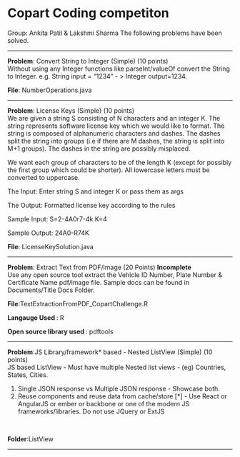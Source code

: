 # Copart Coding competiton

Group: Ankita Patil & Lakshmi Sharma
The following problems have been solved.

<hr>

<b>Problem</b>: Convert String to Integer (Simple) (10 points) <br>
Without using any Integer functions like parseInt/valueOf convert the String to Integer. e.g. String input = “1234” - > Integer output=1234.

<b>File</b>: NumberOperations.java


<hr>

<b>Problem</b>: License Keys (Simple) (10 points)<br>
We are given a string S consisting of N characters and an integer K. The string represents software license key which we would like to format. The string is composed of alphanumeric characters and dashes. The dashes split the string into groups (i.e if there are M dashes, the string is split into M+1 groups). The dashes in the string are possibly misplaced.

We want each group of characters to be of the length K (except for possibly the first group which could be shorter). All lowercase letters must be converted to uppercase.

The Input: Enter string S and integer K or pass them as args

The Output: Formatted license key according to the rules

Sample Input: S=2-4A0r7-4k K=4

Sample Output: 24A0-R74K

<b>File</b>: LicenseKeySolution.java

<hr>
<b>Problem</b>: Extract Text from PDF/image (20 Points) <b>Incomplete</b><br>
Use any open source tool extract the Vehicle ID Number, Plate Number & Certificate Name pdf/image file. Sample docs can be found in Documents/Title Docs Folder.

<br>

<b>File</b>:TextExtractionFromPDF_CopartChallenge.R <br>

<b>Langauge Used </b>: R<br>

<b>Open source library used </b>: pdftools

<hr>

<b>Problem</b>:JS Library/framework* based - Nested ListView (Simple) (10 points)<br>
JS based ListView - Must have multiple Nested list views - (eg) Countries, States, Cities.
1. Single JSON response vs Multiple JSON response - Showcase both.
2. Reuse components and reuse data from cache/store [*] - Use React or AngularJS or ember or backbone or one of the modern JS frameworks/libraries. Do not use JQuery or ExtJS
<br>

<b>Folder</b>:ListView <br>

<hr>


